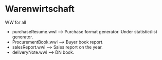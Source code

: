 # Warenwirtschaft
 WW for all

- purchaseResume.wwl --> Purchase format generator. Under statistic/list generator.
- ProcurementBook.wwl --> Buyer book report.
- salesReport.wwl --> Sales report on the year.
- deliveryNote.wwl --> DN book.